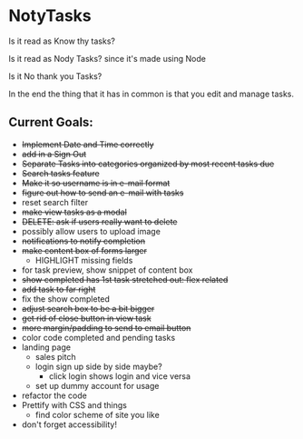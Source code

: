 # NotyTasks
Is it read as Know thy tasks?

Is it read as Nody Tasks? since it's made using Node

Is it No thank you Tasks?

In the end the thing that it has in common is that you edit and manage tasks.

## Current Goals:
- ~~Implement Date and Time correctly~~
- ~~add in a Sign Out~~
- ~~Separate Tasks into categories organized by most recent tasks due~~
- ~~Search tasks feature~~
- ~~Make it so username is in e-mail format~~
- ~~figure out how to send an e-mail with tasks~~
- reset search filter
- ~~make view tasks as a modal~~
- ~~DELETE: ask if users really want to delete~~
- possibly allow users to upload image
- ~~notifications to notify completion~~
- ~~make content box of forms larger~~
  - HIGHLIGHT missing fields
- for task preview, show snippet of content box
- ~~show completed has 1st task stretched out: flex related~~
- ~~add task to far right~~
- fix the show completed
- ~~adjust search box to be a bit bigger~~
- ~~get rid of close button in view task~~
- ~~more margin/padding to send to email button~~
- color code completed and pending tasks
- landing page
  - sales pitch
  - login sign up side by side maybe?
    - click login shows login and vice versa
  - set up dummy account for usage
- refactor the code
- Prettify with CSS and things
  - find color scheme of site you like
- don't forget accessibility!

